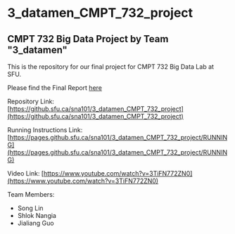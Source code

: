 # 3_datamen_CMPT_732_project

## CMPT 732 Big Data Project by Team "3_datamen"

This is the repository for our final project for CMPT 732 Big Data Lab at SFU.

Please find the Final Report [here](https://github.com/jlguo9/Analyzing-Iowa-Liquor-Sales-Data/blob/main/docs/project_report.md)

Repository Link: [https://github.sfu.ca/sna101/3_datamen_CMPT_732_project](https://github.sfu.ca/sna101/3_datamen_CMPT_732_project)

Running Instructions Link: [https://pages.github.sfu.ca/sna101/3_datamen_CMPT_732_project/RUNNING](https://pages.github.sfu.ca/sna101/3_datamen_CMPT_732_project/RUNNING)

Video Link: [https://www.youtube.com/watch?v=3TiFN772ZN0](https://www.youtube.com/watch?v=3TiFN772ZN0)

Team Members:

- Song Lin
- Shlok Nangia
- Jialiang Guo
